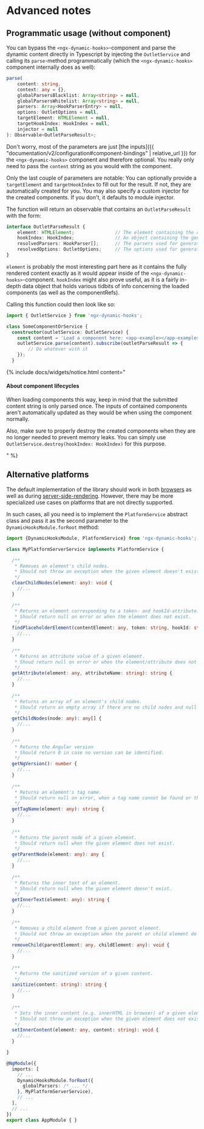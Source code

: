 ---
---

# Advanced notes

## Programmatic usage (without component)

You can bypass the `<ngx-dynamic-hooks>`-component and parse the dynamic content directly in Typescript by injecting the `OutletService` and calling its `parse`-method programmatically (which the `<ngx-dynamic-hooks>` component internally does as well):

```ts
parse(
    content: string,
    context: any = {},
    globalParsersBlacklist: Array<string> = null,
    globalParsersWhitelist: Array<string> = null,
    parsers: Array<HookParserEntry> = null,
    options: OutletOptions = null,
    targetElement: HTMLElement = null,
    targetHookIndex: HookIndex = null,
    injector = null
): Observable<OutletParseResult>;
```

Don't worry, most of the parameters are just [the inputs]({{ "documentation/v2/configuration#component-bindings" | relative_url }}) for the `<ngx-dynamic-hooks>` component and therefore optional. You really only need to pass the `content` string as you would with the component. 

Only the last couple of parameters are notable: You can optionally provide a `targetElement` and `targetHookIndex` to fill out for the result. If not, they are automatically created for you. You may also specify a custom injector for the created components. If you don't, it defaults to module injector.

The function will return an observable that contains an `OutletParseResult` with the form:

```ts
interface OutletParseResult {
    element: HTMLElement;               // The element containing the content with all components
    hookIndex: HookIndex;               // An object containing the generated hook data
    resolvedParsers: HookParser[];      // The parsers used for generating the result
    resolvedOptions: OutletOptions;     // The options used for generating the result
}
```
`element` is probably the most interesting part here as it contains the fully rendered content exactly as it would appear inside of the `<ngx-dynamic-hooks>`-component. `hookIndex` might also prove useful, as it is a fairly in-depth data object that holds various tidbits of info concerning the loaded components (as well as the componentRefs). 

Calling this function could then look like so:

```ts
import { OutletService } from 'ngx-dynamic-hooks';

class SomeComponentOrService {
  constructor(outletService: OutletService) {
    const content = 'Load a component here: <app-example></app-example>';
    outletService.parse(content).subscribe(outletParseResult => {
        // Do whatever with it
    });
  }
```

{% include docs/widgets/notice.html content="
  <h4>About component lifecycles</h4>
  <p>When loading components this way, keep in mind that the submitted content string is only parsed once. The inputs of contained components aren't automatically updated as they would be when using the component normally.</p>
  <p>Also, make sure to properly destroy the created components when they are no longer needed to prevent memory leaks. You can simply use <code>OutletService.destroy(hookIndex: HookIndex)</code> for this purpose.</p>
" %}

## Alternative platforms

The default implementation of the library should work in both [browsers](https://v17.angular.io/api/platform-browser) as well as during [server-side-rendering](https://v17.angular.io/guide/ssr). However, there may be more specialized use cases on platforms that are not directly supported.

In such cases, all you need is to implement the `PlatformService` abstract class and pass it as the second parameter to the `DynamicHooksModule.forRoot` method:

```ts
import {DynamicHooksModule, PlatformService} from 'ngx-dynamic-hooks';

class MyPlatformServerService implements PlatformService {

  /**
   * Removes an element's child nodes. 
   * Should not throw an exception when the given element doesn't exist.
   */
  clearChildNodes(element: any): void {
    //...
  }

  /**
   * Returns an element corresponding to a token- and hookId-attribute.
   * Should return null on error or when the element does not exist.
   */
  findPlaceholderElement(contentElement: any, token: string, hookId: string): any {
    //...
  }
  
  /**
   * Returns an attribute value of a given element.
   * Shoud return null on error or when the element/attribute does not exist.
   */
  getAttribute(element: any, attributeName: string): string {
    //...
  }
  
  /**
   * Returns an array of an element's child nodes.
   * Should return an empty array if there are no child nodes and null when the given node does not exist.
   */
  getChildNodes(node: any): any[] {
    //...
  }
  
  /**
   * Returns the Angular version
   * Should return 0 in case no version can be identified.
   */
  getNgVersion(): number {
    //...
  }
  
  /**
   * Returns an element's tag name.
   * Should return null on error, when a tag name cannot be found or the element does not exist.
   */
  getTagName(element: any): string {
    //...
  }
  
  /**
   * Returns the parent node of a given element.
   * Should return null when the given element does not exist.
   */
  getParentNode(element: any): any {
    //...
  }
  
  /**
   * Returns the inner text of an element.
   * Should return null when the given element doesn't exist.
   */
  getInnerText(element: any): string {
    //...
  }
  
  /**
   * Removes a child element from a given parent element.
   * Should not throw an exception when the parent or child element do not exist.
   */
  removeChild(parentElement: any, childElement: any): void {
    //...
  }
  
  /**
   * Returns the sanitized version of a given content.
   */
  sanitize(content: string): string {
    //...
  }
  
  /**
   * Sets the inner content (e.g. innerHTML in browser) of a given element.
   * Should not throw an exception when the given element does not exist.
   */
  setInnerContent(element: any, content: string): void {
    //...
  }

}

@NgModule({
  imports: [
    // ...
    DynamicHooksModule.forRoot({
      globalParsers: /* ... */
    }, MyPlatformServerService),
    // ...
  ],
  // ...
})
export class AppModule { }

```